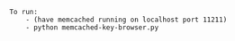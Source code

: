 

    To run:  
        - (have memcached running on localhost port 11211)
        - python memcached-key-browser.py


